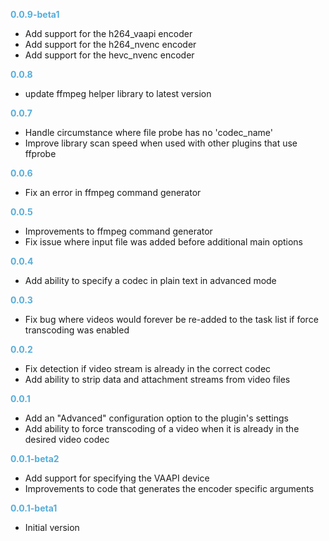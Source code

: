 
**<span style="color:#56adda">0.0.9-beta1</span>**
- Add support for the h264_vaapi encoder
- Add support for the h264_nvenc encoder
- Add support for the hevc_nvenc encoder

**<span style="color:#56adda">0.0.8</span>**
- update ffmpeg helper library to latest version

**<span style="color:#56adda">0.0.7</span>**
- Handle circumstance where file probe has no 'codec_name'
- Improve library scan speed when used with other plugins that use ffprobe

**<span style="color:#56adda">0.0.6</span>**
- Fix an error in ffmpeg command generator

**<span style="color:#56adda">0.0.5</span>**
- Improvements to ffmpeg command generator
- Fix issue where input file was added before additional main options

**<span style="color:#56adda">0.0.4</span>**
- Add ability to specify a codec in plain text in advanced mode

**<span style="color:#56adda">0.0.3</span>**
- Fix bug where videos would forever be re-added to the task list if force transcoding was enabled

**<span style="color:#56adda">0.0.2</span>**
- Fix detection if video stream is already in the correct codec
- Add ability to strip data and attachment streams from video files

**<span style="color:#56adda">0.0.1</span>**
- Add an "Advanced" configuration option to the plugin's settings
- Add ability to force transcoding of a video when it is already in the desired video codec

**<span style="color:#56adda">0.0.1-beta2</span>**
- Add support for specifying the VAAPI device
- Improvements to code that generates the encoder specific arguments

**<span style="color:#56adda">0.0.1-beta1</span>**
- Initial version
